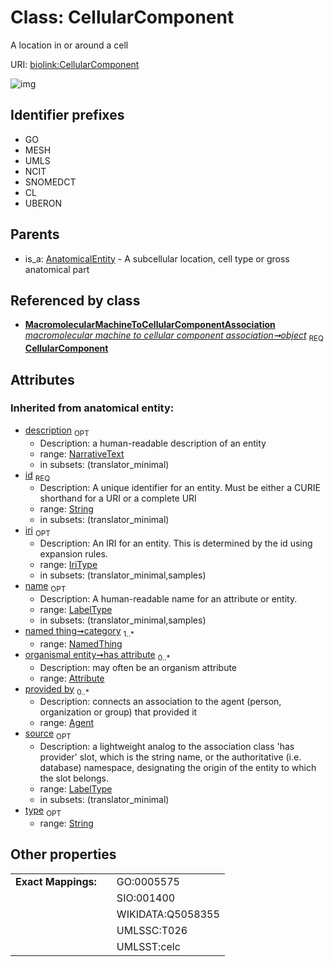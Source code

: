 
# Class: CellularComponent


A location in or around a cell

URI: [biolink:CellularComponent](https://w3id.org/biolink/vocab/CellularComponent)


![img](http://yuml.me/diagram/nofunky;dir:TB/class/[OrganismTaxon],[NamedThing],[MacromolecularMachineToCellularComponentAssociation],[MacromolecularMachineToCellularComponentAssociation]-%20object%201..1>[CellularComponent&#124;id(i):string;iri(i):iri_type%20%3F;type(i):string%20%3F;name(i):label_type%20%3F;description(i):narrative_text%20%3F;source(i):label_type%20%3F],[AnatomicalEntity]^-[CellularComponent],[Attribute],[AnatomicalEntity],[Agent])

## Identifier prefixes

 * GO
 * MESH
 * UMLS
 * NCIT
 * SNOMEDCT
 * CL
 * UBERON

## Parents

 *  is_a: [AnatomicalEntity](AnatomicalEntity.md) - A subcellular location, cell type or gross anatomical part

## Referenced by class

 *  **[MacromolecularMachineToCellularComponentAssociation](MacromolecularMachineToCellularComponentAssociation.md)** *[macromolecular machine to cellular component association➞object](macromolecular_machine_to_cellular_component_association_object.md)*  <sub>REQ</sub>  **[CellularComponent](CellularComponent.md)**

## Attributes


### Inherited from anatomical entity:

 * [description](description.md)  <sub>OPT</sub>
     * Description: a human-readable description of an entity
     * range: [NarrativeText](types/NarrativeText.md)
     * in subsets: (translator_minimal)
 * [id](id.md)  <sub>REQ</sub>
     * Description: A unique identifier for an entity. Must be either a CURIE shorthand for a URI or a complete URI
     * range: [String](types/String.md)
     * in subsets: (translator_minimal)
 * [iri](iri.md)  <sub>OPT</sub>
     * Description: An IRI for an entity. This is determined by the id using expansion rules.
     * range: [IriType](types/IriType.md)
     * in subsets: (translator_minimal,samples)
 * [name](name.md)  <sub>OPT</sub>
     * Description: A human-readable name for an attribute or entity.
     * range: [LabelType](types/LabelType.md)
     * in subsets: (translator_minimal,samples)
 * [named thing➞category](named_thing_category.md)  <sub>1..*</sub>
     * range: [NamedThing](NamedThing.md)
 * [organismal entity➞has attribute](organismal_entity_has_attribute.md)  <sub>0..*</sub>
     * Description: may often be an organism attribute
     * range: [Attribute](Attribute.md)
 * [provided by](provided_by.md)  <sub>0..*</sub>
     * Description: connects an association to the agent (person, organization or group) that provided it
     * range: [Agent](Agent.md)
 * [source](source.md)  <sub>OPT</sub>
     * Description: a lightweight analog to the association class 'has provider' slot, which is the string name, or the authoritative (i.e. database) namespace, designating the origin of the entity to which the slot belongs.
     * range: [LabelType](types/LabelType.md)
     * in subsets: (translator_minimal)
 * [type](type.md)  <sub>OPT</sub>
     * range: [String](types/String.md)

## Other properties

|  |  |  |
| --- | --- | --- |
| **Exact Mappings:** | | GO:0005575 |
|  | | SIO:001400 |
|  | | WIKIDATA:Q5058355 |
|  | | UMLSSC:T026 |
|  | | UMLSST:celc |

